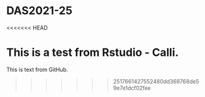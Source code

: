 # DAS2021-25

<<<<<<< HEAD

This is a test from Rstudio - Calli.
=======
This is text from GitHub.
>>>>>>> 2517661427552480dd368768de59e7e1dcf02fee
